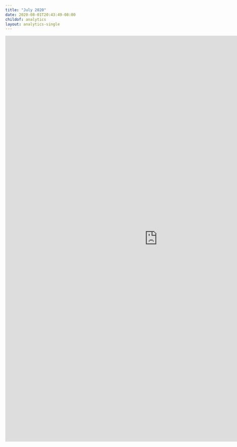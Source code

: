 ```yaml
---
title: "July 2020"
date: 2020-08-01T20:43:49-08:00
childof: analytics
layout: analytics-single
---
```

<iframe width="960" height="1280" src="https://datastudio.google.com/embed/reporting/27a0f2b3-ac2e-45e8-87ce-987e14cb4aa0/page/tPw8" frameborder="0" style="border:0" allowfullscreen></iframe>
